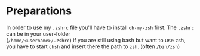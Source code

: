 # Preparations
In order to use my `.zshrc` file you'll have to install `oh-my-zsh` first.
The `.zshrc` can be in your user-folder <br> (`/home/<username>/.zshrc`) if you are still using bash but want to use zsh,
you have to start `chsh` and insert there the path to `zsh`. (often `/bin/zsh`)
